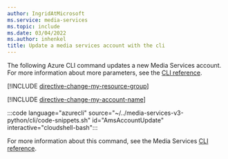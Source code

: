 ```yaml
---
author: IngridAtMicrosoft
ms.service: media-services
ms.topic: include
ms.date: 03/04/2022
ms.author: inhenkel
title: Update a media services account with the cli
---
```


<!--Update a media services account -->

The following Azure CLI command updates a new Media Services account. For more information about more parameters, see the [CLI reference](/cli/azure/ams/account?view=azure-cli-latest#az-ams-account-update).

[!INCLUDE [directive-change-my-resource-group](directive-change-resource-group.md)]

[!INCLUDE [directive-change-my-account-name](directive-change-my-account-name.md)]

:::code language="azurecli" source="~/../media-services-v3-python/cli/code-snippets.sh" id="AmsAccountUpdate" interactive="cloudshell-bash":::

For more information about this command, see the Media Services [CLI reference](/cli/azure/ams/account?view=azure-cli-latest#az-ams-account-update).
